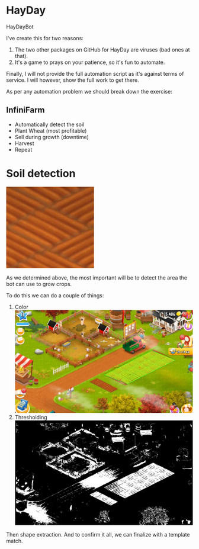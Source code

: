# HayDay
HayDayBot

I've create this for two reasons: 

1. The two other packages on GitHub for HayDay are viruses (bad ones at that).
2. It's a game to prays on your patience, so it's fun to automate.

Finally, I will not provide the full automation script as it's against terms of service. 
I will however, show the full work to get there. 

As per any automation problem we should break down the exercise:

## InfiniFarm

- Automatically detect the soil
- Plant Wheat (most profitable)
- Sell during growth (downtime)
- Harvest
- Repeat
  

# Soil detection

![alt text](https://github.com/h8d13/HayDay/blob/main/soil.JPG)

As we determined above, the most important will be to detect the area the bot can use to grow crops. 

To do this we can do a couple of things:

1. Color
   ![alt text](https://github.com/h8d13/HayDay/blob/main/capcapcap.JPG)
2. Thresholding
   ![alt text](https://github.com/h8d13/HayDay/blob/main/capcapcapcap.JPG)

Then shape extraction. And to confirm it all, we can finalize with a template match. 



